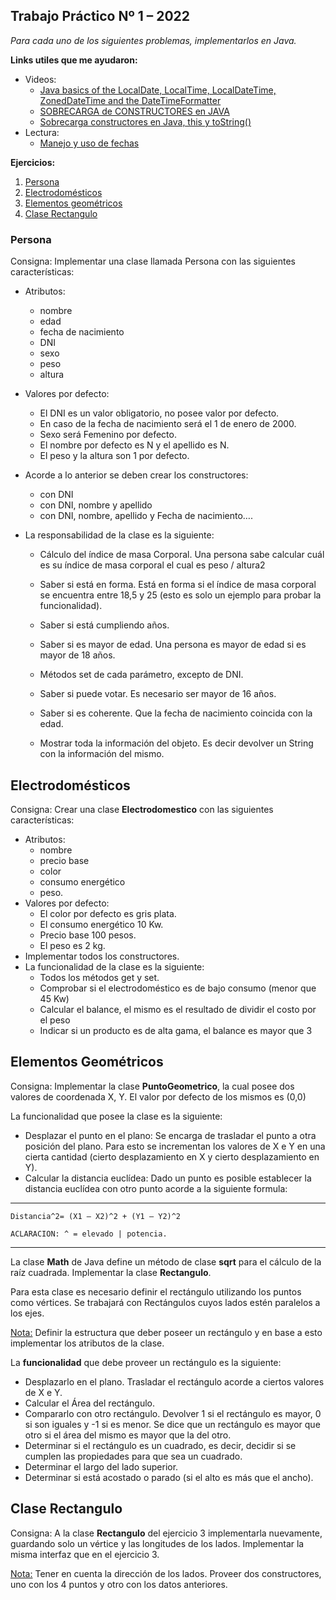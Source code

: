 ## Trabajo Práctico Nº 1 – 2022

_Para cada uno de los siguientes problemas, implementarlos en Java._

**Links utiles que me ayudaron:**
* Videos:
  * [Java basics of the LocalDate, LocalTime, LocalDateTime, ZonedDateTime and the DateTimeFormatter](https://www.youtube.com/watch?v=0XgdX5hDL4U)
  * [SOBRECARGA de CONSTRUCTORES en JAVA](https://www.youtube.com/watch?v=BJho0_xucw8)
  * [Sobrecarga constructores en Java, this y toString()](https://www.youtube.com/watch?v=VV97abHxTNk)
* Lectura:
  * [Manejo y uso de fechas]( https://www.campusmvp.es/recursos/post/como-manejar-correctamente-fechas-en-java-el-paquete-java-time.aspx)

**Ejercicios:**
  1. [Persona](#persona)
  1. [Electrodomésticos](#electrodomésticos)
  1. [Elementos geométricos](#elementos-geométricos)
  1. [Clase Rectangulo](#clase-rectangulo)

### Persona
Consigna: Implementar una clase llamada Persona con las siguientes características:
* Atributos: 
  * nombre
  * edad
  * fecha de nacimiento
  * DNI
  * sexo
  * peso 
  * altura
* Valores por defecto:
  * El DNI es un valor obligatorio, no posee valor por defecto.
  * En caso de la fecha de nacimiento será el 1 de enero de 2000.
  * Sexo será Femenino por defecto.
  * El nombre por defecto es N y el apellido es N.
  * El peso y la altura son 1 por defecto.
* Acorde a lo anterior se deben crear los constructores:
  * con DNI
  * con DNI, nombre y apellido
  * con DNI, nombre, apellido y Fecha de nacimiento….

* La responsabilidad de la clase es la siguiente:
  * Cálculo del índice de masa Corporal. Una persona sabe calcular cuál es su índice de masa corporal el cual es peso / altura2

  * Saber si está en forma. Está en forma si el índice de masa corporal se encuentra entre 18,5 y 25 (esto es solo un ejemplo para probar la funcionalidad).
  * Saber si está cumpliendo años.
  * Saber si es mayor de edad. Una persona es mayor de edad si es mayor de 18 años.
  * Métodos set de cada parámetro, excepto de DNI.
  * Saber si puede votar. Es necesario ser mayor de 16 años.
  * Saber si es coherente. Que la fecha de nacimiento coincida con la edad.
  * Mostrar toda la información del objeto. Es decir devolver un String con la información del mismo.

## Electrodomésticos
Consigna: Crear una clase **Electrodomestico** con las siguientes características:

* Atributos:
  * nombre
  * precio base
  * color
  * consumo energético
  * peso.
* Valores por defecto:
  * El color por defecto es gris plata.
  * El consumo energético 10 Kw.
  * Precio base 100 pesos.
  * El peso es 2 kg.
* Implementar todos los constructores.
* La funcionalidad de la clase es la siguiente:
  * Todos los métodos get y set.
  * Comprobar si el electrodoméstico es de bajo consumo (menor que 45 Kw)
  * Calcular el balance, el mismo es el resultado de dividir el costo por el peso
  * Indicar si un producto es de alta gama, el balance es mayor que 3

## Elementos Geométricos
Consigna: Implementar la clase **PuntoGeometrico**, la cual posee dos valores de coordenada X, Y.
El valor por defecto de los mismos es (0,0)

La funcionalidad que posee la clase es la siguiente:
  * Desplazar el punto en el plano: Se encarga de trasladar el punto a otra posición del plano. Para esto se incrementan los valores de X e Y en una cierta cantidad (cierto desplazamiento en X y cierto desplazamiento en Y). 
  * Calcular la distancia euclídea: Dado un punto es posible establecer la distancia euclídea con otro punto acorde a la siguiente formula:
***
    Distancia^2= (X1 – X2)^2 + (Y1 – Y2)^2

    ACLARACION: ^ = elevado | potencia.
***
La clase **Math** de Java define un método de clase **sqrt** para el cálculo de la raíz cuadrada.
Implementar la clase **Rectangulo**.

Para esta clase es necesario definir el rectángulo utilizando los puntos como vértices. Se trabajará con Rectángulos cuyos lados estén paralelos a los ejes.

<u>Nota:</u> Definir la estructura que deber poseer un rectángulo y en base a esto implementar los atributos de la clase.

La **funcionalidad** que debe proveer un rectángulo es la siguiente: 
  * Desplazarlo en el plano. Trasladar el rectángulo acorde a ciertos valores de X e Y.
  * Calcular el Área del rectángulo.
  * Compararlo con otro rectángulo. Devolver 1 si el rectángulo es mayor, 0 si son iguales y -1 si es menor. Se dice que un rectángulo es mayor que otro si el área del mismo es mayor que la del otro.
  * Determinar si el rectángulo es un cuadrado, es decir, decidir si se cumplen las propiedades para que sea un cuadrado.
  * Determinar el largo del lado superior.
  * Determinar si está acostado o parado (si el alto es más que el ancho). 


## Clase Rectangulo
Consigna: A la clase **Rectangulo** del ejercicio 3 implementarla nuevamente, guardando solo un vértice y las longitudes de los lados. Implementar la misma interfaz que en el ejercicio 3.

<u>Nota:</u> Tener en cuenta la dirección de los lados. Proveer dos constructores, uno con los 4 puntos y otro con los datos anteriores.